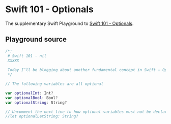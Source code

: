 # Swift 101 - Optionals
The supplementary Swift Playground to [Swift 101 - Optionals](https://medium.com/pretty-swifty/optionals-b8d1e6bcddd
).

## Playground source

```swift
/*:
 # Swift 101 - nil
 XXXXX
 
 Today I’ll be blogging about another fundamental concept in Swift — Optional variables.
 */

// The following variables are all optional

var optionalInt: Int?
var optionalBool: Bool?
var optionalString: String?

// Uncomment the next line to how optional variables must not be declared `let`
//let optionalLetString: String?

```
